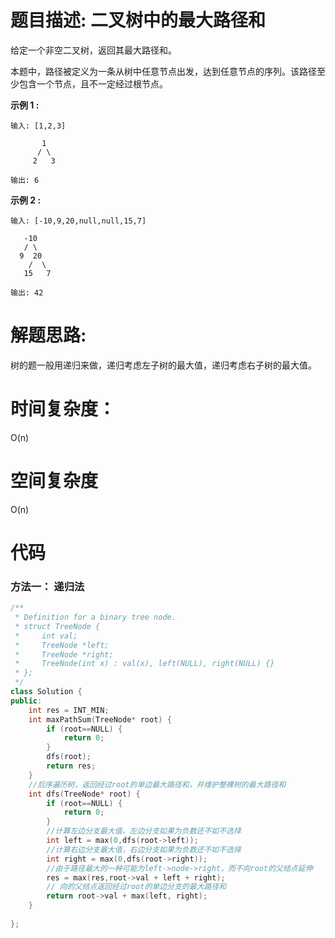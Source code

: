 # 题目描述:  二叉树中的最大路径和

给定一个非空二叉树，返回其最大路径和。

本题中，路径被定义为一条从树中任意节点出发，达到任意节点的序列。该路径至少包含一个节点，且不一定经过根节点。 

**示例 1 :**
```
输入: [1,2,3]

       1
      / \
     2   3

输出: 6
```
**示例 2 :**
```
输入: [-10,9,20,null,null,15,7]

   -10
   / \
  9  20
    /  \
   15   7

输出: 42
```
# 解题思路:
树的题一般用递归来做，递归考虑左子树的最大值，递归考虑右子树的最大值。
# 时间复杂度：
  O(n)
  
# 空间复杂度
O(n)
  
# 代码

###  方法一： 递归法
```c++
/**
 * Definition for a binary tree node.
 * struct TreeNode {
 *     int val;
 *     TreeNode *left;
 *     TreeNode *right;
 *     TreeNode(int x) : val(x), left(NULL), right(NULL) {}
 * };
 */
class Solution {
public:
    int res = INT_MIN;
    int maxPathSum(TreeNode* root) {
        if (root==NULL) {
            return 0;
        }
        dfs(root);
        return res;
    }
    //后序遍历树，返回经过root的单边最大路径和，并维护整棵树的最大路径和
    int dfs(TreeNode* root) {
        if (root==NULL) {
            return 0;
        }
        //计算左边分支最大值，左边分支如果为负数还不如不选择
        int left = max(0,dfs(root->left));
        //计算右边分支最大值，右边分支如果为负数还不如不选择
        int right = max(0,dfs(root->right));
        //由于路径最大的一种可能为left->node->right，而不向root的父结点延伸
        res = max(res,root->val + left + right);
        // 向的父结点返回经过root的单边分支的最大路径和
        return root->val + max(left, right);
    }
    
};
```
